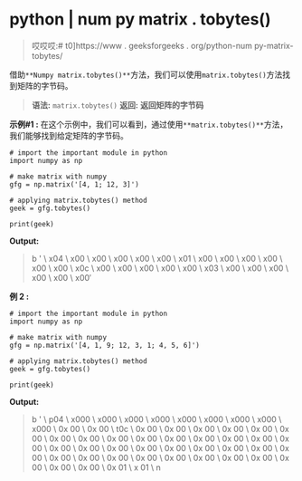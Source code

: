 # python | num py matrix . tobytes()

> 哎哎哎:# t0]https://www . geeksforgeeks . org/python-num py-matrix-tobytes/

借助`**Numpy matrix.tobytes()**`方法，我们可以使用`matrix.tobytes()`方法找到矩阵的字节码。

> **语法:** `matrix.tobytes()`
> **返回:** **返回矩阵的字节码**

**示例#1 :**
在这个示例中，我们可以看到，通过使用`**matrix.tobytes()**`方法，我们能够找到给定矩阵的字节码。

```
# import the important module in python
import numpy as np

# make matrix with numpy
gfg = np.matrix('[4, 1; 12, 3]')

# applying matrix.tobytes() method
geek = gfg.tobytes()

print(geek)
```

**Output:**

> b ' \ x04 \ x00 \ x00 \ x00 \ x00 \ x00 \ x01 \ x00 \ x00 \ x00 \ x00 \ x00 \ x00 \ x0c \ x00 \ x00 \ x00 \ x00 \ x00 \ x03 \ x00 \ x00 \ x00 \ x00 \ x00 \ x00′

**例 2 :**

```
# import the important module in python
import numpy as np

# make matrix with numpy
gfg = np.matrix('[4, 1, 9; 12, 3, 1; 4, 5, 6]')

# applying matrix.tobytes() method
geek = gfg.tobytes()

print(geek)
```

**Output:**

> b ' \ p04 \ x000 \ x000 \ x000 \ x000 \ x000 \ x000 \ x000 \ x000 \ x000 \ 0x 00 \ 0x 00 \ t0c \ 0x 00 \ 0x 00 \ 0x 00 \ 0x 00 \ 0x 00 \ 0x 00 \ 0x 00 \ 0x 00 \ 0x 00 \ 0x 00 \ 0x 00 \ 0x 00 \ 0x 00 \ 0x 00 \ 0x 00 \ 0x 00 \ 0x 00 \ 0x 00 \ 0x 00 \ 0x 00 \ 0x 00 \ 0x 00 \ 0x 00 \ 0x 00 \ 0x 00 \ 0x 00 \ 0x 00 \ 0x 00 \ 0x 00 \ 0x 00 \ 0x 00 \ 0x 00 \ 0x 00 \ 0x 00 \ 0x 00 \ 0x 01 \ x 01 \ n